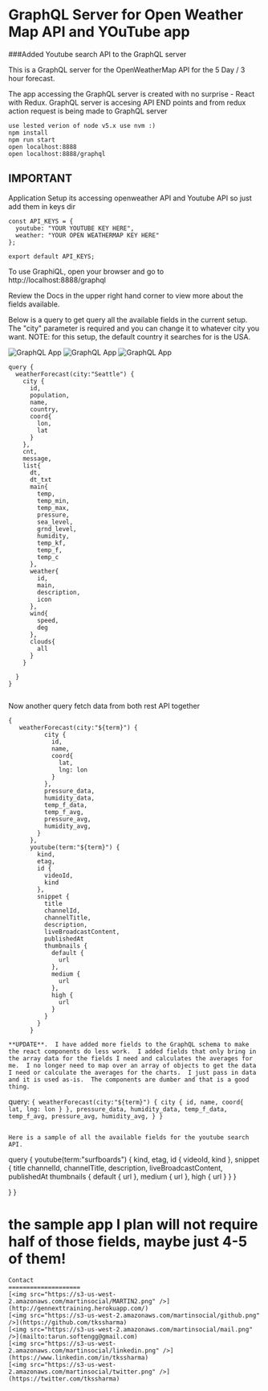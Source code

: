# GraphQL Server for Open Weather Map API and YOuTube app

###Added Youtube search API to the GraphQL server

This is a GraphQL server for the OpenWeatherMap API for the 5 Day / 3 hour forecast.

 

The app accessing the GraphQL server is created with no surprise - React with Redux.
GraphQL server is accesing API END points and from redux action request is being made to GraphQL server 
```
use lested verion of node v5.x use nvm :)
npm install
npm run start
open localhost:8888
open localhost:8888/graphql

```


## IMPORTANT
Application Setup
its accessing openweather API and Youtube API so just add them in keys dir 
```
const API_KEYS = {
  youtube: "YOUR YOUTUBE KEY HERE",
  weather: "YOUR OPEN WEATHERMAP KEY HERE"
};

export default API_KEYS;

```

To use GraphiQL, open your browser and go to http://localhost:8888/graphql

Review the Docs in the upper right hand corner to view more about the fields available.

Below is a query to get query all the available fields in the current setup.  The "city" parameter is required and you can change it to whatever city you want.  NOTE: for this setup, the default country it searches for is the USA.


![GraphQL App](snaps/app1.png)
![GraphQL App](snaps/app2.png)
![GraphQL App](snaps/app3.png)
```
query {
  weatherForecast(city:"Seattle") {
    city {
      id,
      population,
      name,
      country,
      coord{
        lon,
        lat
      }
    },
    cnt,
    message,
    list{
      dt,
      dt_txt
      main{
        temp,
        temp_min,
        temp_max,
        pressure,
        sea_level,
        grnd_level,
        humidity,
        temp_kf,
        temp_f,
        temp_c
      },
      weather{
        id,
        main,
        description,
        icon
      },
      wind{
        speed,
        deg
      },
      clouds{
        all
      }
    }

  }
}


```
Now another query fetch data from both rest API together

```
{
   weatherForecast(city:"${term}") {
          city {
            id,
            name,
            coord{
              lat,
              lng: lon
            }
          },
          pressure_data,
          humidity_data,
          temp_f_data,
          temp_f_avg,
          pressure_avg,
          humidity_avg,
        }
      },
      youtube(term:"${term}") {
        kind,
        etag,
        id {
          videoId,
          kind
        },
        snippet {
          title
          channelId,
          channelTitle,
          description,
          liveBroadcastContent,
          publishedAt
          thumbnails {
            default {
              url
            },
            medium {
              url
            },
            high {
              url
            }
          }
        }
      }
```

```
**UPDATE**.  I have added more fields to the GraphQL schema to make the react components do less work.  I added fields that only bring in the array data for the fields I need and calculates the averages for me.  I no longer need to map over an array of objects to get the data I need or calculate the averages for the charts.  I just pass in data and it is used as-is.  The components are dumber and that is a good thing.

```
query: `
{
  weatherForecast(city:"${term}") {
    city {
      id,
      name,
      coord{
        lat,
        lng: lon
      }
    },
    pressure_data,
    humidity_data,
    temp_f_data,
    temp_f_avg,
    pressure_avg,
    humidity_avg,
  }
}
`
```

Here is a sample of all the available fields for the youtube search API.

```
query {
  youtube(term:"surfboards") {
    kind,
		etag,
    id {
      videoId,
      kind
    },
    snippet {
      title
      channelId,
      channelTitle,
      description,
      liveBroadcastContent,
      publishedAt
      thumbnails {
      	default {
        	url
      	},
      	medium {
        	url
      	},
      	high {
        	url
      	}
    }
    }

  }
}
# the sample app I plan will not require half of those fields, maybe just 4-5 of them!
```
Contact
====================
[<img src="https://s3-us-west-2.amazonaws.com/martinsocial/MARTIN2.png" />](http://gennexttraining.herokuapp.com/)
[<img src="https://s3-us-west-2.amazonaws.com/martinsocial/github.png" />](https://github.com/tkssharma)
[<img src="https://s3-us-west-2.amazonaws.com/martinsocial/mail.png" />](mailto:tarun.softengg@gmail.com)
[<img src="https://s3-us-west-2.amazonaws.com/martinsocial/linkedin.png" />](https://www.linkedin.com/in/tkssharma)
[<img src="https://s3-us-west-2.amazonaws.com/martinsocial/twitter.png" />](https://twitter.com/tkssharma)